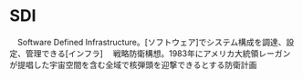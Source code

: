# SDI
　Software Defined Infrastructure。[ソフトウェア]でシステム構成を調達、設定、管理できる[インフラ]
　戦略防衛構想。1983年にアメリカ大統領レーガンが提唱した宇宙空間を含む全域で核弾頭を迎撃できるとする防衛計画
